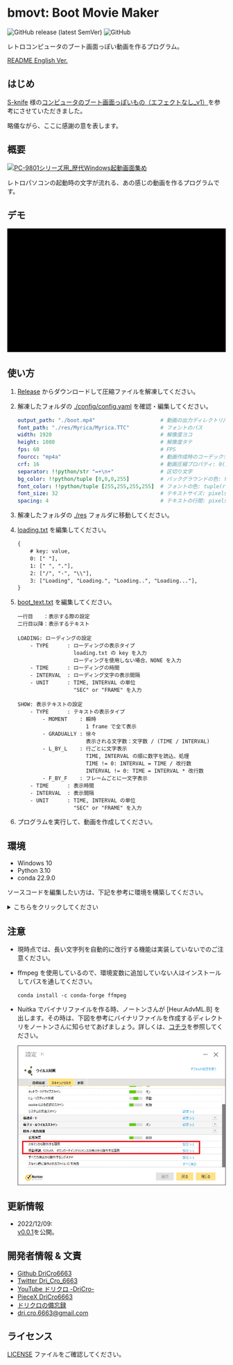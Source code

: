 # bmovt: Boot Movie Maker

![GitHub release (latest SemVer)](https://img.shields.io/github/v/release/DriCro6663/bmovt)
![GitHub](https://img.shields.io/github/license/DriCro6663/bmovt)

レトロコンピュータのブート画面っぽい動画を作るプログラム。

[README English Ver.](README-EN.md)

## はじめ

[S-knife](https://commons.nicovideo.jp/users/1746455) 様の[コンピュータのブート画面っぽいもの（エフェクトなし_v1）](https://commons.nicovideo.jp/material/nc117696)を参考にさせていただきました。

略儀ながら、ここに感謝の意を表します。

## 概要

[![PC-9801シリーズ用_歴代Windows起動画面集め](http://img.youtube.com/vi/lhHvjWNb8AA/0.jpg)](https://www.youtube.com/watch?v=lhHvjWNb8AA)

レトロパソコンの起動時の文字が流れる、あの感じの動画を作るプログラムです。

## デモ

![bmovt_demo](./res/boot-sample.gif)

## 使い方

1. [Release](https://github.com/DriCro6663/bmovt/releases) からダウンロードして圧縮ファイルを解凍してください。
2. 解凍したフォルダの [./config/config.yaml](./config/config.yaml) を確認・編集してください。

    ```yaml:config.yaml
    output_path: "./boot.mp4"                     # 動画の出力ディレクトリ/動画名.mp4
    font_path: "./res/Myrica/Myrica.TTC"          # フォントのパス
    width: 1920                                   # 解像度ヨコ
    height: 1080                                  # 解像度タテ
    fps: 60                                       # FPS
    fourcc: "mp4a"                                # 動画作成時のコーデック: ../tests/fourcc_tag-mp4.txt を参照
    crf: 16                                       # 動画圧縮プロパティ: 0(品質：良, サイズ：大) < crf < 64(品質：悪, サイズ：小)
    separator: !!python/str "=+\n+"               # 区切り文字
    bg_color: !!python/tuple [0,0,0,255]          # バックグラウンドの色: tuple(r, g, b, a)
    font_color: !!python/tuple [255,255,255,255]  # フォントの色: tuple(r, g, b, a)
    font_size: 32                                 # テキストサイズ: pixels: https://www.linesmix.com/fonts.html
    spacing: 4                                    # テキストの行間: pixels
    ```

3. 解凍したフォルダの [./res](./res) フォルダに移動してください。
4. [loading.txt](./res/loading_text.txt) を編集してください。

    ```python:loading.txt
    {
        # key: value, 
        0: [" "], 
        1: [" ", "."],
        2: ["/", "-", "\\"], 
        3: ["Loading", "Loading.", "Loading..", "Loading..."],
    }
    ```

5. [boot_text.txt](./res/boot_text.txt) を編集してください。

    ```txt:boot_text
    一行目　　：表示する際の設定
    二行目以降：表示するテキスト
    
    LOADING: ローディングの設定
        - TYPE      : ローディングの表示タイプ
                      loading.txt の key を入力
                      ローディングを使用しない場合、NONE を入力
        - TIME      : ローディングの時間
        - INTERVAL  : ローディング文字の表示間隔
        - UNIT      : TIME, INTERVAL の単位
                      "SEC" or "FRAME" を入力
    
    SHOW: 表示テキストの設定
        - TYPE      : テキストの表示タイプ
            - MOMENT    : 瞬時
                          1 frame で全て表示
            - GRADUALLY : 徐々
                          表示される文字数：文字数 / (TIME / INTERVAL)
            - L_BY_L    : 行ごとに文字表示
                          TIME, INTERVAL の順に数字を読込、処理
                          TIME != 0: INTERVAL = TIME / 改行数 
                          INTERVAL != 0: TIME = INTERVAL * 改行数
            - F_BY_F    : フレームごとに一文字表示
        - TIME      : 表示時間
        - INTERVAL  : 表示間隔
        - UNIT      : TIME, INTERVAL の単位
                      "SEC" or "FRAME" を入力
    ```

6. プログラムを実行して、動画を作成してください。

## 環境

* Windows 10
* Python 3.10
* conda 22.9.0

ソースコードを編集したい方は、下記を参考に環境を構築してください。

<details>
<summary>こちらをクリックしてください</summary>

### 仮想環境構築

```bash:Anaconda_Ver.
conda create -n bmovt --file bmovt.yaml
```

プロキシ設定が必要な方は、下記を参考に設定してください。

```bash:Proxy
# windows
# if you need to use proxy, please set proxy setting.
set HTTP_PROXY=http://<userid>:<password>@<server-address>:<port>
set HTTPS_PROXY=http://<userid>:<password>@<server-address>:<port>

# example
set HTTP_PROXY=http://proxy.example.com:8080
set HTTPS_PROXY=http://proxy.example.com:8080

# check proxy
echo %HTTP_PROXY%
echo %HTTPS_PROXY%
```

### 実行

```bash
python -m bmovt
```

### py -> exe

Nuitka で実行ファイルを作ると、クッソ時間が掛かります。（1 ~ 2 時間）

また、Nuitka は GCC[MinGW64] がないと C:\Users\UserName\AppData にインストールするか聞いてきますので [YES] を選択してください。

```bash:Nuitka
conda install -c conda-forge nuitka zstandard ordered-set -y

nuitka --mingw64 --follow-imports --onefile bmovt

$ nuitka3 --help
    --mingw64           : mingw64 でコンパイル, default: MSVC
    --follow-imports    : 必要なモジュールをバイナリファイルに含める
    --onefile           : バイナリファイルを１つにまとめる
```

| Nuitka options          | 説明                                |
| :---------------------- | :---------------------------------- |
| --help                  | ヘルプメッセージの表示              |
| --onefile               | １つの実行ファイルをまとめる        |
| --include-package       | パッケージ全体を含める              |
| --follow-imports        | インポートされたモジュールを含める  |
| --output-filename       | 実行ファイルの名前                  |
| --mingw64               | mingw64 でコンパイル, default: MSVC |
| --windows-icon-from-ico | アイコンの設定。Windows 限定        |
| --enable-plugin         | プラグインの有効化                  |

```bash:Pyinstaller
conda install -c conda-forge pyinstaller -y

pyinstaller ./bmovt/__main__.py --name "bmovt" --icon ".res/bmovt.ico" --onefile --clean

# --- or ---

pyinstaller bmovt.spec --clean
```

| Pyinstaller options                 | 説明                                   |
| :---------------------------------- | :------------------------------------- |
| -h, --help                          | ヘルプメッセージの表示                 |
| --clean                             | キャッシュを削除                       |
| -F, --onefile                       | １つの実行ファイルにまとめる           |
| -n NAME, --name NAME                | 実行ファイルの名前                     |
| --add-data <SRC;DEST or SRC:DEST>   | バイナリ以外のファイルやフォルダの追加 |
| --add-binary <SRC;DEST or SRC:DEST> | バイナリファイルの追加                 |
| --hidden-import MODULENAME          | コードにないモジュールのインポート     |
| --debug all                         | デバッグ出力                           |
| -i, --icon <img.ico>                | アイコンの設定                         |

</details>

## 注意

* 現時点では、長い文字列を自動的に改行する機能は実装していないでのご注意ください。
* ffmpeg を使用しているので、環境変数に追加していない人はインストールしてパスを通してください。

    ```bash:ffmpeg
    conda install -c conda-forge ffmpeg
    ```

* Nuitka でバイナリファイルを作る時、ノートンさんが [Heur.AdvML.B] を出します。その時は、下図を参考にバイナリファイルを作成するディレクトリをノートンさんに知らせてあげましょう。詳しくは、[コチラ](https://www.wareko.jp/blog/nortons-false-detection-heur-advml-b-was-detected-by-automatic-protection-no-action-required)を参照してください。

    ![norton](./tests/norton.png)

## 更新情報

* 2022/12/09:<br>[v0.0.1](https://github.com/DriCro6663/bmovt/releases/tag/v0.0.1)を公開。

## 開発者情報 & 文責

* [Github DriCro6663](https://github.com/DriCro6663)
* [Twitter Dri_Cro_6663](https://twitter.com/Dri_Cro_6663)
* [YouTube ドリクロ -DriCro-](https://www.youtube.com/channel/UCyWgav9wdiPVjYphB7jrWCQ)
* [PieceX DriCro6663](https://www.piecex.com/users/profile/DriCro6663)
* [ドリクロの備忘録](https://dri-cro-6663.jp/)
* dri.cro.6663@gmail.com

## ライセンス

[LICENSE](.LICENSE) ファイルをご確認してください。
